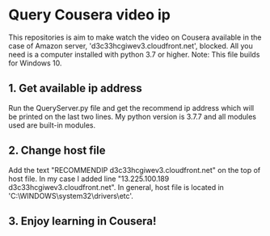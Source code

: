 # Query Cousera video ip
This repositories is aim to make watch the video on Cousera available in the case of Amazon server, 'd3c33hcgiwev3.cloudfront.net', blocked. All you need is a computer installed with python 3.7 or higher.
Note: This file builds for Windows 10.

## 1. Get available ip address
Run the QueryServer.py file and get the recommend ip address which will be printed on the last two lines. My python version is 3.7.7 and all modules used are built-in modules.

## 2. Change host file
Add the text "RECOMMENDIP d3c33hcgiwev3.cloudfront.net" on the top of host file. In my case I added line "13.225.100.189    d3c33hcgiwev3.cloudfront.net". In general, host file is located in 'C:\WINDOWS\system32\drivers\etc'.

## 3. Enjoy learning in Cousera!
